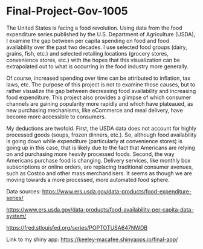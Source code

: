 # Final-Project-Gov-1005

The United States is facing a food revolution. Using data from the food expenditure series published by the U.S. Department of Agriculture (USDA), I examine the gap between per capita spending on food and food availability over the past two decades. I use selected food groups (dairy, grains, fish, etc.) and selected retailing locations (grocery stores, convenience stores, etc.) with the hopes that this visualization can be extrapolated out to what is occurring in the food industry more generally.

Of course, increased spending over time can be attributed to inflation, tax laws, etc. The purpose of this project is not to examine those causes, but to rather visualize the gap between decreasing food availability and increasing food expenditure. This project also provides a glimpse of which consumer channels are gaining popularity more rapidly and which have plateaued, as new purchasing mechanisms, like eCommerce and meal delivery, have become more accessible to consumers. 

My deductions are twofold. First, the USDA data does not account for highly processed goods (soups, frozen dinners, etc.). So, although food availability is going down while expenditure (particularly at convenience stores) is going up in this case, that is likely due to the fact that Americans are relying on and purchasing more heavily processed foods. Second, the way Americans purchase food is changing. Delivery services, like monthly box subscriptions or online orders, are replacing traditional consumer avenues, such as Costco and other mass merchandisers. It seems as though we are moving towards a more processed, more automated food sphere. 

Data sources:
https://www.ers.usda.gov/data-products/food-expenditure-series/ 

https://www.ers.usda.gov/data-products/food-availability-per-capita-data-system/ 

https://fred.stlouisfed.org/series/POPTOTUSA647NWDB

Link to my shiny app:
https://keeley-macafee.shinyapps.io/final-app/

